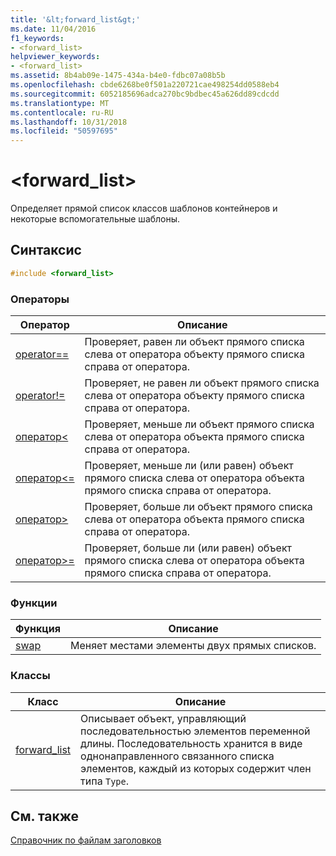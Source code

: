 ```yaml
---
title: '&lt;forward_list&gt;'
ms.date: 11/04/2016
f1_keywords:
- <forward_list>
helpviewer_keywords:
- <forward_list>
ms.assetid: 8b4ab09e-1475-434a-b4e0-fdbc07a08b5b
ms.openlocfilehash: cbde6268be0f501a220721cae498254dd0588eb4
ms.sourcegitcommit: 6052185696adca270bc9bdbec45a626dd89cdcdd
ms.translationtype: MT
ms.contentlocale: ru-RU
ms.lasthandoff: 10/31/2018
ms.locfileid: "50597695"
---
```

# <a name="ltforwardlistgt"></a>&lt;forward_list&gt;

Определяет прямой список классов шаблонов контейнеров и некоторые вспомогательные шаблоны.

## <a name="syntax"></a>Синтаксис

```cpp
#include <forward_list>
```

### <a name="operators"></a>Операторы

|Оператор|Описание|
|-|-|
|[operator==](../standard-library/forward-list-operators.md#op_eq_eq)|Проверяет, равен ли объект прямого списка слева от оператора объекту прямого списка справа от оператора.|
|[operator!=](../standard-library/forward-list-operators.md#op_neq)|Проверяет, не равен ли объект прямого списка слева от оператора объекту прямого списка справа от оператора.|
|[оператор<](../standard-library/forward-list-operators.md#op_lt)|Проверяет, меньше ли объект прямого списка слева от оператора объекта прямого списка справа от оператора.|
|[оператор<=](../standard-library/forward-list-operators.md#op_lt_eq)|Проверяет, меньше ли (или равен) объект прямого списка слева от оператора объекта прямого списка справа от оператора.|
|[оператор>](../standard-library/forward-list-operators.md#op_gt)|Проверяет, больше ли объект прямого списка слева от оператора объекта прямого списка справа от оператора.|
|[оператор>=](../standard-library/forward-list-operators.md#op_lt_eq)|Проверяет, больше ли (или равен) объект прямого списка слева от оператора объекта прямого списка справа от оператора.|

### <a name="functions"></a>Функции

|Функция|Описание|
|-|-|
|[swap](../standard-library/forward-list-functions.md#swap)|Меняет местами элементы двух прямых списков.|

### <a name="classes"></a>Классы

|Класс|Описание|
|-|-|
|[forward_list](../standard-library/forward-list-class.md)|Описывает объект, управляющий последовательностью элементов переменной длины. Последовательность хранится в виде однонаправленного связанного списка элементов, каждый из которых содержит член типа `Type`.|

## <a name="see-also"></a>См. также

[Справочник по файлам заголовков](../standard-library/cpp-standard-library-header-files.md)<br/>
